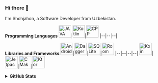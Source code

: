 ### Hi there 👋

I'm Shohjahon, a Software Developer from Uzbekistan.

**Programming Languages**
[<img alt="JAVA" title="Java" width="40px" src="https://brandslogos.com/wp-content/uploads/images/large/java-logo-1.png">](https://docs.oracle.com/en/java/javase/11/)|[<img title="Kotlin" alt="Kotlin" width="40px" src="https://sdtimes.com/wp-content/uploads/2018/02/pCfEzr6L_400x400.png">](https://kotlinlang.org/)|[<img title="C++" alt="CPP" width="40px" src="https://upload.wikimedia.org/wikipedia/commons/thumb/1/18/ISO_C%2B%2B_Logo.svg/180px-ISO_C%2B%2B_Logo.svg.png">](https://cplusplus.com/)
|--|--|--|

**Libraries and Frameworks**
[<img alt="Android" title="Android" width="40px" src="https://logodownload.org/wp-content/uploads/2015/05/android-logo-3-2.png">](https://developer.android.com/)|[<img title="Dagger / Hilt" alt="Dagger" width="40px" src="https://miro.medium.com/max/321/1*ZHDFHf2l1dh__D7gvyIT4w.png">](https://dagger.dev/)|[<img title="SQLite" alt="SQLite" width="40px" src="https://sqlitebrowser.org/images/sqlitebrowser.svg">](https://www.sqlite.org/index.html)|[<img title="Room" alt="Room" width="40px" src="https://raw.githubusercontent.com/irontec/android-room-example/master/logo.png">](https://developer.android.com/jetpack/androidx/releases/room)
|--|--|--|--|
[<img alt="Koin" title="Koin" width="40px" src="https://insert-koin.io/img/koin_new_logo.png">](https://insert-koin.io/)|[<img alt="Jetpack Compose" title="Jetpack Compose" width="40px" src="https://tabris.com/wp-content/uploads/2021/06/jetpack-compose-icon_RGB.png">](https://developer.android.com/jetpack/compose)|[<img alt="CMake" title="CMake" width="40px" src="https://cmake.org/wp-content/uploads/2018/11/cmake_logo_slider.png">](https://cmake.org/)|[<img alt="Ktor" title="Ktor" width="40px" src="https://raw.githubusercontent.com/ktorio/ktor/main/.github/images/ktor-logo-for-dark.svg">](https://ktor.io/)

<details>
    <summary>
 <strong>GitHub Stats</strong>
    </summary>

<br> ![](https://komarev.com/ghpvc/?username=Shohjahon24) [![Github](https://img.shields.io/github/followers/Shohjahon24?label=Follow&style=social)](https://github.com/Shohjahon24)

<br>  <img src="https://github-readme-stats.vercel.app/api?username=Shohjahon24&show_icons=true" width="500">

<br>  <img src="https://github-readme-stats.vercel.app/api/top-langs/?username=Shohjahon24&theme=light" width="500">
</details>
